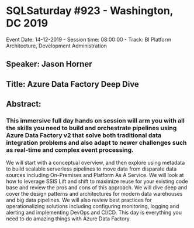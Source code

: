 # SQLSaturday #923 - Washington, DC 2019
Event Date: 14-12-2019 - Session time: 08:00:00 - Track: BI Platform Architecture, Development  Administration
## Speaker: Jason Horner
## Title: Azure Data Factory Deep Dive
## Abstract:
### This immersive full day hands on session will arm you with all the skills you need to build and orchestrate pipelines using Azure Data Factory v2 that solve both traditional data integration problems and also adapt to newer challenges such as real-time and complex event processing.
We will start with a conceptual overview, and then explore using metadata to build scalable serverless pipelines to move data from disparate data sources including On-Premises and Platform As A Service. We will look at how to leverage SSIS Lift and shift to maximize reuse for your existing code base and review the pros and cons of this approach. We will dive deep and cover the design patterns and architectures for modern data warehouses and big data pipelines. We will also review best practices for operationalizing solutions including configuring monitoring, logging and alerting and implementing DevOps and CI/CD. This day is everything you need to do amazing things with Azure Data Factory.

